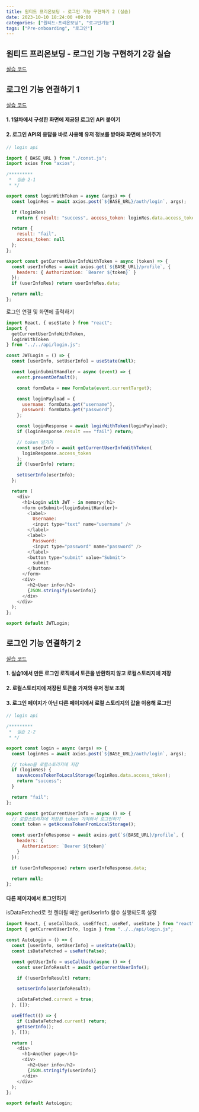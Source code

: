 ```yaml
---
title: 원티드 프리온보딩 - 로그인 기능 구현하기 2 (실습)
date: 2023-10-10 18:24:00 +09:00
categories: ["원티드-프리온보딩", "로그인기능"]
tags: ["Pre-onboarding", "로그인"]
---
```


## 원티드 프리온보딩 - 로그인 기능 구현하기 2강 실습

[실습 코드](https://github.com/hyemin12/wanted-pre-onboarding-10-fe-q2/tree/master/src)

## 로그인 기능 연결하기 1

[실습 코드](https://github.com/hyemin12/wanted-pre-onboarding-10-fe-q2/tree/master/src/pages)

#### 1. 1일차에서 구성한 화면에 제공된 로그인 API 붙이기

#### 2. 로그인 API의 응답을 바로 사용해 유저 정보를 받아와 화면에 보여주기

```js
// login api

import { BASE_URL } from "./const.js";
import axios from "axios";

/*********
 *  실습 2-1
 * */

export const loginWithToken = async (args) => {
  const loginRes = await axios.post(`${BASE_URL}/auth/login`, args);

  if (loginRes)
    return { result: "success", access_token: loginRes.data.access_token };

  return {
    result: "fail",
    access_token: null
  };
};

export const getCurrentUserInfoWithToken = async (token) => {
  const userInfoRes = await axios.get(`${BASE_URL}/profile`, {
    headers: { Authorization: `Bearer ${token}` }
  });
  if (userInfoRes) return userInfoRes.data;

  return null;
};
```

로그인 연결 및 화면에 출력하기

```js
import React, { useState } from "react";
import {
  getCurrentUserInfoWithToken,
  loginWithToken
} from "../../api/login.js";

const JWTLogin = () => {
  const [userInfo, setUserInfo] = useState(null);

  const loginSubmitHandler = async (event) => {
    event.preventDefault();

    const formData = new FormData(event.currentTarget);

    const loginPayload = {
      username: formData.get("username"),
      password: formData.get("password")
    };

    const loginResponse = await loginWithToken(loginPayload);
    if (loginResponse.result === "fail") return;

    // token 넘기기
    const userInfo = await getCurrentUserInfoWithToken(
      loginResponse.access_token
    );
    if (!userInfo) return;

    setUserInfo(userInfo);
  };

  return (
    <div>
      <h1>Login with JWT - in memory</h1>
      <form onSubmit={loginSubmitHandler}>
        <label>
          Username:
          <input type="text" name="username" />
        </label>
        <label>
          Password:
          <input type="password" name="password" />
        </label>
        <button type="submit" value="Submit">
          submit
        </button>
      </form>
      <div>
        <h2>User info</h2>
        {JSON.stringify(userInfo)}
      </div>
    </div>
  );
};

export default JWTLogin;
```

## 로그인 기능 연결하기 2

[실습 코드](https://github.com/hyemin12/wanted-pre-onboarding-10-fe-q2/tree/master/src/pages)

#### 1. 실습1에서 만든 로그인 로직에서 토큰을 반환하지 않고 로컬스토리지에 저장

#### 2. 로컬스토리지에 저장된 토큰을 가져와 유저 정보 조회

#### 3. 로그인 페이지가 아닌 다른 페이지에서 로컬 스토리지의 값을 이용해 로그인

```js
// login api

/*********
 *  실습 2-2
 * */

export const login = async (args) => {
  const loginRes = await axios.post(`${BASE_URL}/auth/login`, args);

  // token을 로컬스토리지에 저장
  if (loginRes) {
    saveAccessTokenToLocalStorage(loginRes.data.access_token);
    return "success";
  }

  return "fail";
};

export const getCurrentUserInfo = async () => {
  // 로컬스토리지에 저장된 token 가져와서 로그인하기
  const token = getAccessTokenFromLocalStorage();

  const userInfoResponse = await axios.get(`${BASE_URL}/profile`, {
    headers: {
      Authorization: `Bearer ${token}`
    }
  });

  if (userInfoResponse) return userInfoResponse.data;

  return null;
};
```

#### 다른 페이지에서 로그인하기

isDataFetched로 첫 렌더될 때만 getUserInfo 함수 실행되도록 설정

```js
import React, { useCallback, useEffect, useRef, useState } from "react";
import { getCurrentUserInfo, login } from "../../api/login.js";

const AutoLogin = () => {
  const [userInfo, setUserInfo] = useState(null);
  const isDataFetched = useRef(false);

  const getUserInfo = useCallback(async () => {
    const userInfoResult = await getCurrentUserInfo();

    if (!userInfoResult) return;

    setUserInfo(userInfoResult);

    isDataFetched.current = true;
  }, []);

  useEffect(() => {
    if (isDataFetched.current) return;
    getUserInfo();
  }, []);

  return (
    <div>
      <h1>Another page</h1>
      <div>
        <h2>User info</h2>
        {JSON.stringify(userInfo)}
      </div>
    </div>
  );
};

export default AutoLogin;
```
